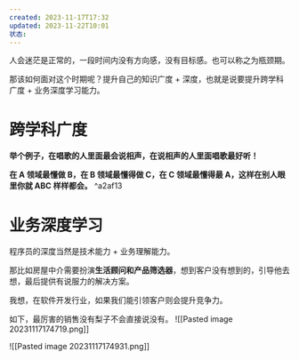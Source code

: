 ```yaml
---
created: 2023-11-17T17:32
updated: 2023-11-22T10:01
状态: 
---
```

人会迷茫是正常的，一段时间内没有方向感，没有目标感。也可以称之为瓶颈期。

那该如何面对这个时期呢？提升自己的知识广度 + 深度，也就是说要提升跨学科广度 + 业务深度学习能力。

# 跨学科广度
**举个例子，在唱歌的人里面最会说相声，在说相声的人里面唱歌最好听！**

**在 A 领域最懂做 B，在 B 领域最懂得做 C，在 C 领域最懂得最 A，这样在别人眼里你就 ABC 样样都会。** ^a2af13

# 业务深度学习
程序员的深度当然是技术能力 + 业务理解能力。

那比如房屋中介需要扮演**生活顾问和产品筛选器**，想到客户没有想到的，引导他去想，最后提供有说服力的解决方案。

我想，在软件开发行业，如果我们能引领客户则会提升竞争力。

如下，最厉害的销售没有梨子不会直接说没有。
![[Pasted image 20231117174719.png]]

![[Pasted image 20231117174931.png]]